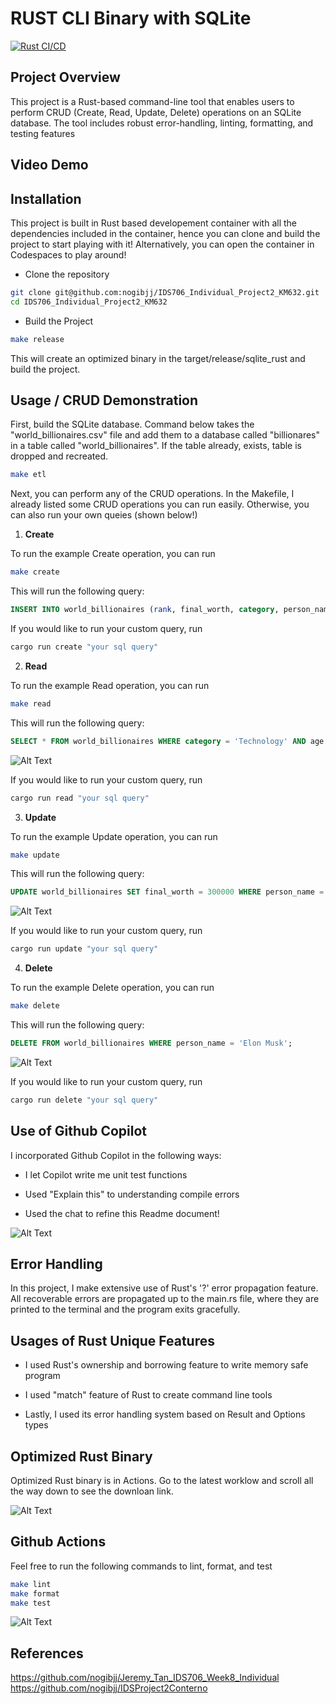 # RUST CLI Binary with SQLite

[![Rust CI/CD](https://github.com/nogibjj/IDS706_Individual_Project2_KM632/actions/workflows/rust.yml/badge.svg)](https://github.com/nogibjj/IDS706_Individual_Project2_KM632/actions/workflows/rust.yml)

## Project Overview

This project is a Rust-based command-line tool that enables users to perform CRUD (Create, Read, Update, Delete) operations on an SQLite database. The tool includes robust error-handling, linting, formatting, and testing features  

## Video Demo 

## Installation

This project is built in Rust based developement container with all the dependencies included in the container, hence you can clone and build the project to start playing with it! Alternatively, you can open the container in Codespaces to play around! 

* Clone the repository

```bash
git clone git@github.com:nogibjj/IDS706_Individual_Project2_KM632.git
cd IDS706_Individual_Project2_KM632
```
* Build the Project

```bash 
make release 
```
This will create an optimized binary in the target/release/sqlite_rust and build the project. 

## Usage / CRUD Demonstration

First, build the SQLite database. Command below takes the "world_billionaires.csv" file and add them to a database called "billionares" in a table called "world_billionaires". If the table already, exists, table is dropped and recreated. 

```bash 
make etl
```
Next, you can perform any of the CRUD operations. In the Makefile, I already listed some CRUD operations you can run easily. Otherwise, you can also run your own queies (shown below!)

1. **Create**

To run the example Create operation, you can run

```bash
make create
```
This will run the following query: 
```sql 
INSERT INTO world_billionaires (rank, final_worth, category, person_name, age, country, city, source, self_made, gender, last_name, first_name) VALUES (1, 211000, 'Technology', 'Haliunaa Munkhuu', 28, 'United States', 'Durham', 'Noogle', TRUE, 'F', 'Haliunaa', 'Munkhuu');
```
If you would like to run your custom query, run 

```bash 
cargo run create "your sql query"
```

2. **Read**

To run the example Read operation, you can run

```bash
make read
```
This will run the following query: 
```sql 
SELECT * FROM world_billionaires WHERE category = 'Technology' AND age > 90;
```
![Alt Text](imgs/read.png)

If you would like to run your custom query, run 

```bash 
cargo run read "your sql query"
```

3. **Update**

To run the example Update operation, you can run

```bash
make update
```
This will run the following query: 
```sql 
UPDATE world_billionaires SET final_worth = 300000 WHERE person_name = 'Mark Zuckerberg';
```
![Alt Text](imgs/update.png)

If you would like to run your custom query, run 

```bash 
cargo run update "your sql query"
```

4. **Delete**

To run the example Delete operation, you can run

```bash
make delete
```
This will run the following query: 
```sql 
DELETE FROM world_billionaires WHERE person_name = 'Elon Musk';
```
![Alt Text](imgs/delete.png)

If you would like to run your custom query, run 

```bash 
cargo run delete "your sql query"
```

## Use of Github Copilot

I incorporated Github Copilot in the following ways: 

* I let Copilot write me unit test functions

* Used "Explain this" to understanding compile errors

* Used the chat to refine this Readme document! 

![Alt Text](imgs/copilot.png)

## Error Handling

In this project, I make extensive use of Rust's '?' error propagation feature. All recoverable errors are propagated up to the main.rs file, where they are printed to the terminal and the program exits gracefully.

## Usages of Rust Unique Features

* I used Rust's ownership and borrowing feature to write memory safe program

* I used "match" feature of Rust to create command line tools

* Lastly, I used its error handling system based on Result and Options types

## Optimized Rust Binary

Optimized Rust binary is in Actions. Go to the latest worklow and scroll all the way down to see the downloan link. 

![Alt Text](imgs/binary.png)

## Github Actions

Feel free to run the following commands to lint, format, and test

```bash
make lint
make format
make test
```
![Alt Text](imgs/actions.png)

## References

https://github.com/nogibjj/Jeremy_Tan_IDS706_Week8_Individual
https://github.com/nogibjj/IDSProject2Conterno